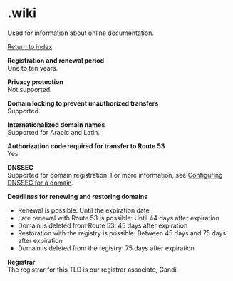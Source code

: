 # \.wiki<a name="wiki"></a>

Used for information about online documentation\.

[Return to index](registrar-tld-list.md#index)

**Registration and renewal period**  
One to ten years\.

**Privacy protection**  
Not supported\.

**Domain locking to prevent unauthorized transfers**  
Supported\.

**Internationalized domain names**  
Supported for Arabic and Latin\.

**Authorization code required for transfer to Route 53**  
Yes

**DNSSEC**  
Supported for domain registration\. For more information, see [Configuring DNSSEC for a domain](domain-configure-dnssec.md)\.

**Deadlines for renewing and restoring domains**  
+ Renewal is possible: Until the expiration date
+ Late renewal with Route 53 is possible: Until 44 days after expiration
+ Domain is deleted from Route 53: 45 days after expiration
+ Restoration with the registry is possible: Between 45 days and 75 days after expiration
+ Domain is deleted from the registry: 75 days after expiration

**Registrar**  
The registrar for this TLD is our registrar associate, Gandi\.